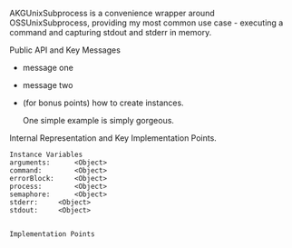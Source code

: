 AKGUnixSubprocess is a convenience wrapper around OSSUnixSubprocess, providing my most common use case - executing a command and capturing stdout and stderr in memory.


Public API and Key Messages

- message one   
- message two 
- (for bonus points) how to create instances.

   One simple example is simply gorgeous.
 
Internal Representation and Key Implementation Points.

    Instance Variables
	arguments:		<Object>
	command:		<Object>
	errorBlock:		<Object>
	process:		<Object>
	semaphore:		<Object>
	stderr:		<Object>
	stdout:		<Object>


    Implementation Points